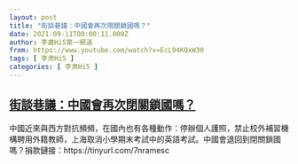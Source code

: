 ```yaml
---
layout: post
title: "街談巷議：中國會再次閉關鎖國嗎？"
date: 2021-09-11T00:00:11.000Z
author: 李肅Hi5第一頻道
from: https://www.youtube.com/watch?v=EcL94KQxW30
tags: [ 李肃Hi5 ]
categories: [ 李肃Hi5 ]
---
```

<!--1631318411000-->
[街談巷議：中國會再次閉關鎖國嗎？](https://www.youtube.com/watch?v=EcL94KQxW30)
------

<div>
中國近來與西方對抗頻頻，在國內也有各種動作：停辦個人護照，禁止校外補習機構聘用外籍教師，上海取消小學期末考試中的英語考試。中國會退回到閉關鎖國嗎？捐款鏈接：https://tinyurl.com/7nramesc
</div>

